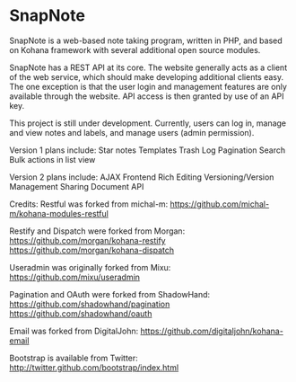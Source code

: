 SnapNote
==============

SnapNote is a web-based note taking program, written in PHP, and based on Kohana framework with several additional open source modules.

SnapNote has a REST API at its core. The website generally acts as a client of the web service, which should make developing additional clients easy. The one exception is that the user login and management features are only available through the website. API access is then granted by use of an API key.

This project is still under development. Currently, users can log in, manage and view notes and labels, and manage users (admin permission).

Version 1 plans include:
Star notes
Templates
Trash
Log
Pagination
Search
Bulk actions in list view

Version 2 plans include:
AJAX Frontend
Rich Editing
Versioning/Version Management
Sharing
Document API

Credits:
Restful was forked from michal-m:
https://github.com/michal-m/kohana-modules-restful

Restify and Dispatch were forked from Morgan:
https://github.com/morgan/kohana-restify
https://github.com/morgan/kohana-dispatch

Useradmin was originally forked from Mixu:
https://github.com/mixu/useradmin

Pagination and OAuth were forked from ShadowHand:
https://github.com/shadowhand/pagination
https://github.com/shadowhand/oauth

Email was forked from DigitalJohn:
https://github.com/digitaljohn/kohana-email

Bootstrap is available from Twitter:
http://twitter.github.com/bootstrap/index.html
